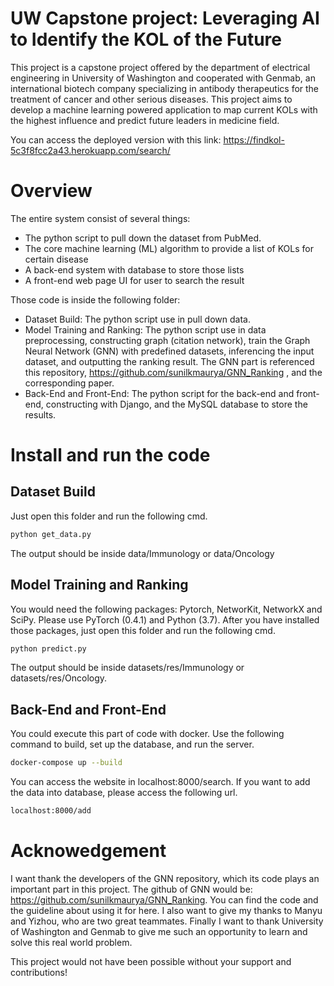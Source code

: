# UW Capstone project: Leveraging AI to Identify the KOL of the Future

This project is a capstone project offered by the department of electrical engineering in University of Washington and cooperated with Genmab, an international biotech company specializing in antibody therapeutics for the treatment of cancer and other serious diseases. This project aims to develop a machine learning powered application to map current KOLs with the highest influence and predict future leaders in medicine field.

You can access the deployed version with this link: https://findkol-5c3f8fcc2a43.herokuapp.com/search/

# Overview

The entire system consist of several things: 
- The python script to pull down the dataset from PubMed.
- The core machine learning (ML) algorithm to provide a list of KOLs for certain disease
- A back-end system with database to store those lists
- A front-end web page UI for user to search the result

Those code is inside the following folder:
- Dataset Build: The python script use in pull down data.
- Model Training and Ranking: The python script use in data preprocessing, constructing graph (citation network), train the Graph Neural Network (GNN) with predefined datasets, inferencing the input dataset, and outputting the ranking result. The GNN part is referenced this repository, https://github.com/sunilkmaurya/GNN_Ranking , and the corresponding paper.
- Back-End and Front-End: The python script for the back-end and front-end, constructing with Django, and the MySQL database to store the results.

# Install and run the code

## Dataset Build 
Just open this folder and run the following cmd.

```bash
python get_data.py
```

The output should be inside data/Immunology or data/Oncology

## Model Training and Ranking 
You would need the following packages: Pytorch, NetworKit, NetworkX and SciPy. Please use PyTorch (0.4.1) and Python (3.7).
After you have installed those packages, just open this folder and run the following cmd.

```bash
python predict.py
```

The output should be inside datasets/res/Immunology or datasets/res/Oncology.

## Back-End and Front-End
You could execute this part of code with docker. Use the following command to build, set up the database, and run the server.

```bash
docker-compose up --build
```

You can access the website in localhost:8000/search. If you want to add the data into database, please access the following url.

```bash
localhost:8000/add
```

# Acknowedgement

I want thank the developers of the GNN repository, which its code plays an important part in this project. The github of GNN would be: https://github.com/sunilkmaurya/GNN_Ranking. You can find the code and the guideline about using it for here. I also want to give my thanks to Manyu and Yizhou, who are two great teammates. Finally I want to thank University of Washington and Genmab to give me such an opportunity to learn and solve this real world problem.

This project would not have been possible without your support and contributions!


